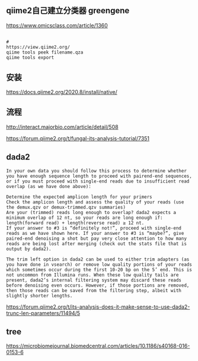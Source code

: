 ## qiime2自己建立分类器 greengene
https://www.omicsclass.com/article/1360

## 
```
# 
https://view.qiime2.org/
qiime tools peek filename.qza
qiime tools export
```
## 安装
https://docs.qiime2.org/2020.8/install/native/


## 流程
http://interact.majorbio.com/article/detail/508

https://forum.qiime2.org/t/fungal-its-analysis-tutorial/7351

## dada2
```
In your own data you should follow this process to determine whether you have enough sequence length to proceed with pairend-end sequences, or if you must proceed with single-end reads due to insufficient read overlap (as we have done above):

Determine the expected amplicon length for your primers
Check the amplicon length and assess the quality of your reads (use the demux.qzv or demux-trimmed.qzv summaries)
Are your (trimmed) reads long enough to overlap? dada2 expects a minimum overlap of 12 nt, so your reads are long enough if: length(forward read) + length(reverse read) ≥ 12 nt.
If your answer to #3 is “definitely not!”, proceed with single-end reads as we have shown here. If your answer to #3 is “maybe?”, give paired-end denoising a shot but pay very close attention to how many reads are being lost after merging (check out the stats file that is output by dada2).

```

```
The trim left option in dada2 can be used to either trim adapters (as you have done in vsearch) or remove low quality portions of your reads which sometimes occur during the first 10-20 bp on the 5’ end. This is not uncommon from Illumina runs. When these low quality tails are present, dada2’s internal filtering system may discard these reads before denoising even occurs. However, if those portions are removed, then those reads can be saved from the filtering step, albeit with slightly shorter lengths.
```

https://forum.qiime2.org/t/its-analysis-does-it-make-sense-to-use-dada2-trunc-len-parameters/11494/5

## tree
https://microbiomejournal.biomedcentral.com/articles/10.1186/s40168-016-0153-6